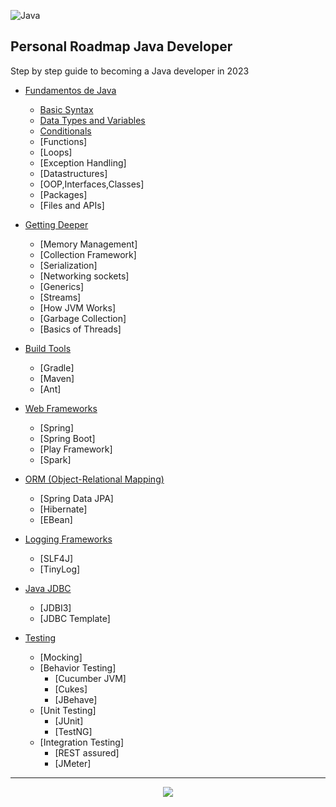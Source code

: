 ![Java](https://img.shields.io/badge/java-%23ED8B00.svg?style=for-the-badge&logo=java&logoColor=white)

## Personal Roadmap Java Developer

Step by step guide to becoming a Java developer in 2023

- [Fundamentos de Java](src/Conceptos/fundamentos-de-java/Introduccion.md)
  - [Basic Syntax](src/Conceptos/fundamentos-de-java/basic_syntax.md)
  - [Data Types and Variables](src/Conceptos/fundamentos-de-java/data-types-and-variables.md)
  - [Conditionals](src/Conceptos/fundamentos-de-java/conditionals.md)
  - [Functions]
  - [Loops]
  - [Exception Handling]
  - [Datastructures]
  - [OOP,Interfaces,Classes]
  - [Packages]
  - [Files and APIs]

- [Getting Deeper](src/Conceptos/Variables.md)
  - [Memory Management]
  - [Collection Framework]
  - [Serialization]
  - [Networking sockets]
  - [Generics]
  - [Streams]
  - [How JVM Works]
  - [Garbage Collection]
  - [Basics of Threads]

- [Build Tools](src/Conceptos/String.md)
  - [Gradle]
  - [Maven]
  - [Ant]

- [Web Frameworks](src/Conceptos/Operadores.md)
  - [Spring]
  - [Spring Boot]
  - [Play Framework]
  - [Spark]

- [ORM (Object-Relational Mapping)](src/Conceptos/fundamentos-de-java/conditionals.md)
  - [Spring Data JPA]
  - [Hibernate]
  - [EBean]

- [Logging Frameworks](src/Conceptos/fundamentos-de-java/data-types-and-variables.md)
  - [SLF4J]
  - [TinyLog]

- [Java JDBC](src/Conceptos/ValorReferencia.md)
  - [JDBI3]
  - [JDBC Template]

- [Testing](src/Conceptos/fundamentos-de-java/data-types-and-variables.md)
  - [Mocking]
  - [Behavior Testing]
    - [Cucumber JVM]
    - [Cukes]
    - [JBehave]
  - [Unit Testing]
    - [JUnit]
    - [TestNG]
  - [Integration Testing]
    - [REST assured]
    - [JMeter]
---

<div align="center">
<img src="src/img/100.gif">
</div>
